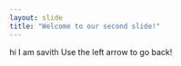 ```yaml
---
layout: slide
title: "Welcome to our second slide!"
---
```

hi I am savith
Use the left arrow to go back!
